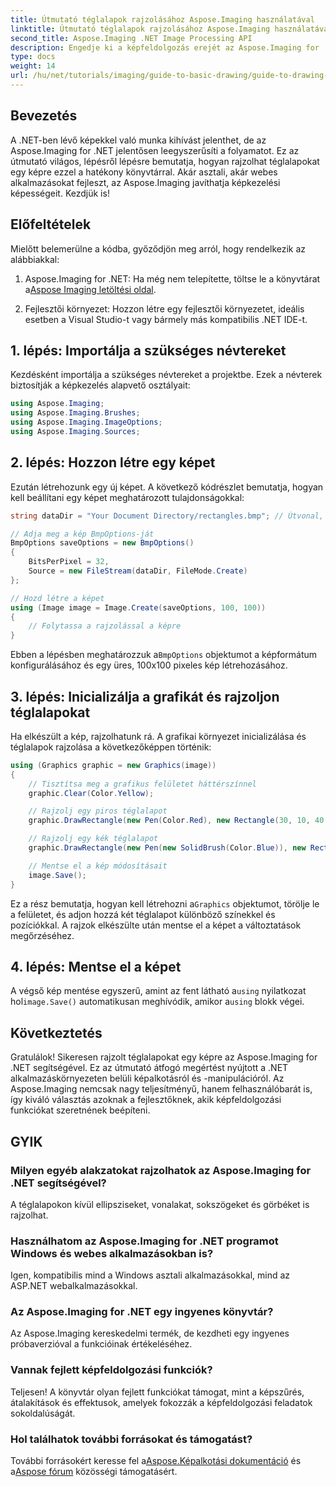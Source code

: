 ```yaml
---
title: Útmutató téglalapok rajzolásához Aspose.Imaging használatával
linktitle: Útmutató téglalapok rajzolásához Aspose.Imaging használatával
second_title: Aspose.Imaging .NET Image Processing API
description: Engedje ki a képfeldolgozás erejét az Aspose.Imaging for .NET segítségével ebben az átfogó útmutatóban. Tanulja meg, hogyan hozhat létre és kezelhet képeket, különös tekintettel a téglalapok testreszabott színekkel és méretekkel történő rajzolására.
type: docs
weight: 14
url: /hu/net/tutorials/imaging/guide-to-basic-drawing/guide-to-drawing-rectangle/
---
```

## Bevezetés

A .NET-ben lévő képekkel való munka kihívást jelenthet, de az Aspose.Imaging for .NET jelentősen leegyszerűsíti a folyamatot. Ez az útmutató világos, lépésről lépésre bemutatja, hogyan rajzolhat téglalapokat egy képre ezzel a hatékony könyvtárral. Akár asztali, akár webes alkalmazásokat fejleszt, az Aspose.Imaging javíthatja képkezelési képességeit. Kezdjük is!

## Előfeltételek

Mielőtt belemerülne a kódba, győződjön meg arról, hogy rendelkezik az alábbiakkal:

1.  Aspose.Imaging for .NET: Ha még nem telepítette, töltse le a könyvtárat a[Aspose Imaging letöltési oldal](https://releases.aspose.com/imaging/net/).

2. Fejlesztői környezet: Hozzon létre egy fejlesztői környezetet, ideális esetben a Visual Studio-t vagy bármely más kompatibilis .NET IDE-t.

## 1. lépés: Importálja a szükséges névtereket

Kezdésként importálja a szükséges névtereket a projektbe. Ezek a névterek biztosítják a képkezelés alapvető osztályait:

```csharp
using Aspose.Imaging;
using Aspose.Imaging.Brushes;
using Aspose.Imaging.ImageOptions;
using Aspose.Imaging.Sources;
```

## 2. lépés: Hozzon létre egy képet

Ezután létrehozunk egy új képet. A következő kódrészlet bemutatja, hogyan kell beállítani egy képet meghatározott tulajdonságokkal:

```csharp
string dataDir = "Your Document Directory/rectangles.bmp"; // Útvonal, ahová a kép mentésre kerül

// Adja meg a kép BmpOptions-ját
BmpOptions saveOptions = new BmpOptions()
{
    BitsPerPixel = 32,
    Source = new FileStream(dataDir, FileMode.Create)
};

// Hozd létre a képet
using (Image image = Image.Create(saveOptions, 100, 100))
{
    // Folytassa a rajzolással a képre
}
```

 Ebben a lépésben meghatározzuk a`BmpOptions` objektumot a képformátum konfigurálásához és egy üres, 100x100 pixeles kép létrehozásához.

## 3. lépés: Inicializálja a grafikát és rajzoljon téglalapokat

Ha elkészült a kép, rajzolhatunk rá. A grafikai környezet inicializálása és téglalapok rajzolása a következőképpen történik:

```csharp
using (Graphics graphic = new Graphics(image))
{
    // Tisztítsa meg a grafikus felületet háttérszínnel
    graphic.Clear(Color.Yellow);

    // Rajzolj egy piros téglalapot
    graphic.DrawRectangle(new Pen(Color.Red), new Rectangle(30, 10, 40, 80));

    // Rajzolj egy kék téglalapot
    graphic.DrawRectangle(new Pen(new SolidBrush(Color.Blue)), new Rectangle(10, 30, 80, 40));

    // Mentse el a kép módosításait
    image.Save();
}
```

Ez a rész bemutatja, hogyan kell létrehozni a`Graphics` objektumot, törölje le a felületet, és adjon hozzá két téglalapot különböző színekkel és pozíciókkal. A rajzok elkészülte után mentse el a képet a változtatások megőrzéséhez.

## 4. lépés: Mentse el a képet

 A végső kép mentése egyszerű, amint az fent látható a`using` nyilatkozat hol`image.Save()` automatikusan meghívódik, amikor a`using` blokk végei.

## Következtetés

Gratulálok! Sikeresen rajzolt téglalapokat egy képre az Aspose.Imaging for .NET segítségével. Ez az útmutató átfogó megértést nyújtott a .NET alkalmazáskörnyezeten belüli képalkotásról és -manipulációról. Az Aspose.Imaging nemcsak nagy teljesítményű, hanem felhasználóbarát is, így kiváló választás azoknak a fejlesztőknek, akik képfeldolgozási funkciókat szeretnének beépíteni.

## GYIK

### Milyen egyéb alakzatokat rajzolhatok az Aspose.Imaging for .NET segítségével?
A téglalapokon kívül ellipsziseket, vonalakat, sokszögeket és görbéket is rajzolhat.

### Használhatom az Aspose.Imaging for .NET programot Windows és webes alkalmazásokban is?
Igen, kompatibilis mind a Windows asztali alkalmazásokkal, mind az ASP.NET webalkalmazásokkal.

### Az Aspose.Imaging for .NET egy ingyenes könyvtár?
Az Aspose.Imaging kereskedelmi termék, de kezdheti egy ingyenes próbaverzióval a funkcióinak értékeléséhez.

### Vannak fejlett képfeldolgozási funkciók?
Teljesen! A könyvtár olyan fejlett funkciókat támogat, mint a képszűrés, átalakítások és effektusok, amelyek fokozzák a képfeldolgozási feladatok sokoldalúságát.

### Hol találhatok további forrásokat és támogatást?
 További forrásokért keresse fel a[Aspose.Képalkotási dokumentáció](https://reference.aspose.com/imaging/net/) és a[Aspose fórum](https://forum.aspose.com/) közösségi támogatásért.
